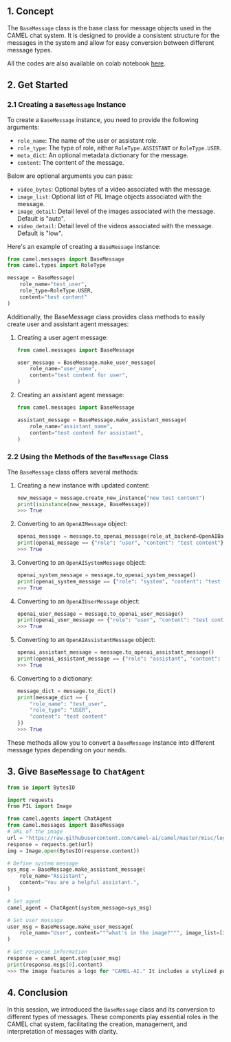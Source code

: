 ## 1. Concept

The `BaseMessage` class is the base class for message objects used in the CAMEL chat system. It is designed to provide a consistent structure for the messages in the system and allow for easy conversion between different message types.

All the codes are also available on colab notebook [here](https://colab.research.google.com/drive/1qyi4bnAbnYink-FKaAlJG9OipyEWXEsT?usp=sharing).

## 2. Get Started

### 2.1 Creating a `BaseMessage` Instance

To create a `BaseMessage` instance, you need to provide the following arguments:

- `role_name`: The name of the user or assistant role.
- `role_type`: The type of role, either `RoleType.ASSISTANT` or `RoleType.USER`.
- `meta_dict`: An optional metadata dictionary for the message.
- `content`: The content of the message.

Below are optional arguments you can pass:

- `video_bytes`: Optional bytes of a video associated with the message.
- `image_list`: Optional list of PIL Image objects associated with the message.
- `image_detail`: Detail level of the images associated with the message. Default is "auto".
- `video_detail`: Detail level of the videos associated with the message. Default is "low".

Here's an example of creating a `BaseMessage` instance:

```python
from camel.messages import BaseMessage
from camel.types import RoleType

message = BaseMessage(
    role_name="test_user",
    role_type=RoleType.USER,
    content="test content"
)
```

Additionally, the BaseMessage class provides class methods to easily create user and assistant agent messages:

1. Creating a user agent message:

    ```python
    from camel.messages import BaseMessage

    user_message = BaseMessage.make_user_message(
        role_name="user_name", 
        content="test content for user",
    )
    ```

2. Creating an assistant agent message:

    ```python
    from camel.messages import BaseMessage
    
    assistant_message = BaseMessage.make_assistant_message(
        role_name="assistant_name",
        content="test content for assistant",
    )
    ```

### 2.2 Using the Methods of the `BaseMessage` Class

The `BaseMessage` class offers several methods:

1. Creating a new instance with updated content:

    ```python
    new_message = message.create_new_instance("new test content")
    print(isinstance(new_message, BaseMessage))
    >>> True
    ```

2. Converting to an `OpenAIMessage` object:

    ```python
    openai_message = message.to_openai_message(role_at_backend=OpenAIBackendRole.USER)
    print(openai_message == {"role": "user", "content": "test content"})
    >>> True
    ```

3. Converting to an `OpenAISystemMessage` object:

    ```python
    openai_system_message = message.to_openai_system_message()
    print(openai_system_message == {"role": "system", "content": "test content"})
    >>> True
    ```

4. Converting to an `OpenAIUserMessage` object:

    ```python
    openai_user_message = message.to_openai_user_message()
    print(openai_user_message == {"role": "user", "content": "test content"})
    >>> True
    ```

5. Converting to an `OpenAIAssistantMessage` object:

    ```python
    openai_assistant_message = message.to_openai_assistant_message()
    print(openai_assistant_message == {"role": "assistant", "content": "test content"})
    >>> True
    ```

6. Converting to a dictionary:

    ```python
    message_dict = message.to_dict()
    print(message_dict == {
        "role_name": "test_user",
        "role_type": "USER",
        "content": "test content"
    })
    >>> True
    ```


These methods allow you to convert a `BaseMessage` instance into different message types depending on your needs.

## 3. Give `BaseMessage` to `ChatAgent`
```python
from io import BytesIO

import requests
from PIL import Image

from camel.agents import ChatAgent
from camel.messages import BaseMessage
# URL of the image
url = "https://raw.githubusercontent.com/camel-ai/camel/master/misc/logo_light.png"
response = requests.get(url)
img = Image.open(BytesIO(response.content))

# Define system message
sys_msg = BaseMessage.make_assistant_message(
    role_name="Assistant",
    content="You are a helpful assistant.",
)

# Set agent
camel_agent = ChatAgent(system_message=sys_msg)

# Set user message
user_msg = BaseMessage.make_user_message(
    role_name="User", content="""what's in the image?""", image_list=[img]
)

# Get response information
response = camel_agent.step(user_msg)
print(response.msgs[0].content)
>>> The image features a logo for "CAMEL-AI." It includes a stylized purple camel graphic alongside the text "CAMEL-AI," which is also in purple. The design appears modern and is likely related to artificial intelligence.
```

## 4. Conclusion
In this session, we introduced the `BaseMessage` class and its conversion to different types of messages. These components play essential roles in the CAMEL chat system, facilitating the creation, management, and interpretation of messages with clarity.